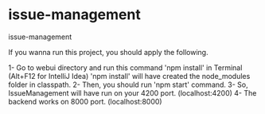 # issue-management
issue-management

If you wanna run this project, you should apply the following.

 1- Go to webui directory and run this command 'npm install' in Terminal (Alt+F12 for IntelliJ Idea)
    'npm install' will have created the node_modules folder in classpath.
 2- Then, you should run 'npm start' command. 
 3- So, IssueManagement will have run on your 4200 port. (localhost:4200)
 4- The backend works on 8000 port. (localhost:8000)
